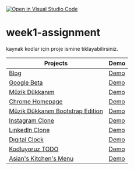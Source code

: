 [![Open in Visual Studio Code](https://classroom.github.com/assets/open-in-vscode-f059dc9a6f8d3a56e377f745f24479a46679e63a5d9fe6f495e02850cd0d8118.svg)](https://classroom.github.com/online_ide?assignment_repo_id=7351204&assignment_repo_type=AssignmentRepo)
# week1-assignment

kaynak kodlar için proje ismine tıklayabilirsiniz.

| Projects  | Demo |  
|-----------|:---------|
|  [Blog](https://github.com/enesergun/kodluyoruzilkrepo/tree/main/%C3%B6dev-2)     | [Demo](https://patikadevprojects.vercel.app/%C3%B6dev-2/index.html)  | [Source Code] 
|  [Google Beta](https://github.com/enesergun/kodluyoruzilkrepo/tree/main/%C3%B6dev-3) | [Demo](https://patikadevprojects.vercel.app/%C3%B6dev-3/index.html)  |
| [Müzik Dükkanım](https://github.com/enesergun/kodluyoruzilkrepo/tree/main/css-%C3%B6dev-1)  | [Demo](https://patikadevprojects.vercel.app/css-%C3%B6dev-1/index.html)  |
| [Chrome Homepage](https://github.com/enesergun/chrome-new-tab-clone) | [Demo]()
| [Müzik Dükkanım Bootstrap Edition](https://github.com/enesergun/kodluyoruzilkrepo/tree/main/bootstrap-%C3%B6dev-1)  | [Demo](https://patikadevprojects.vercel.app/bootstrap-%C3%B6dev-1/)  |
|  [Instagram Clone](https://github.com/enesergun/kodluyoruzilkrepo/tree/main/bootstrap-%C3%B6dev-2) | [Demo](https://patikadevprojects.vercel.app/bootstrap-%C3%B6dev-2/)  |
| [Lınkedln Clone](https://github.com/enesergun/kodluyoruzilkrepo/tree/main/bootstrap-%C3%B6dev-3)  | [Demo](https://patikadevprojects.vercel.app/bootstrap-%C3%B6dev-3/)  |
| [Dıgıtal Clock](https://github.com/enesergun/kodluyoruzilkrepo/tree/main/JavaScript-%C3%B6dev-1)  | [Demo](https://patikadevprojects.vercel.app/JavaScript-%C3%B6dev-1/)  |
| [Kodluyoruz TODO](https://github.com/enesergun/kodluyoruzilkrepo/tree/main/JavaScript-%C3%B6dev-2)  |  [Demo](https://patikadevprojects.vercel.app/JavaScript-%C3%B6dev-2/) |
| [Asian's Kitchen's Menu](https://github.com/enesergun/kodluyoruzilkrepo/tree/main/JavaScript-%C3%B6dev-3) | [Demo](https://patikadevprojects.vercel.app/JavaScript-%C3%B6dev-3/)
